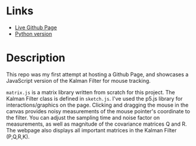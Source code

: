 # Links
* [Live Github Page](https://gr-code.github.io/kalman-js/)
* [Python version](https://github.com/GR-Code/kalman-py)

# Description
This repo was my first attempt at hosting a Github Page, and showcases a JavaScript version of the Kalman Filter for mouse tracking.

`matrix.js` is a matrix library written from scratch for this project. The Kalman Filter class is defined in `sketch.js`. I've used the p5.js library for interactions/graphics on the page. Clicking and dragging the mouse in the canvas provides noisy measurements of the mouse pointer's coordinate to the filter. You can adjust the sampling time and noise factor on measurements, as well as magnitude of the covariance matrices Q and R. The webpage also displays all important matrices in the Kalman Filter (P,Q,R,K).
